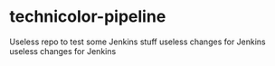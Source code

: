 # technicolor-pipeline
Useless repo to test some Jenkins stuff
useless changes for Jenkins
useless changes for Jenkins
